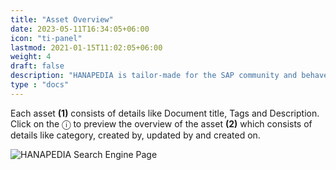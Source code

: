 ```yaml
---
title: "Asset Overview"
date: 2023-05-11T16:34:05+06:00
icon: "ti-panel"
lastmod: 2021-01-15T11:02:05+06:00
weight: 4
draft: false
description: "HANAPEDIA is tailor-made for the SAP community and behaves as an organization’s knowledge-based repository to surf for any previously used SAP assets, issue reference, process plan, etc., Eg: Templates, Reports, Plan, Agenda, Reusable code base, etc."
type : "docs"
---
```


Each asset **(1)** consists of details like Document title, Tags and Description. Click on
the ⓘ to preview the overview of the asset **(2)** which consists of details like
category, created by, updated by and created on.

![HANAPEDIA Search Engine Page](https://storage.googleapis.com/ktern-public-files/product-documentation/Hanapedia/overview-asset.png)
